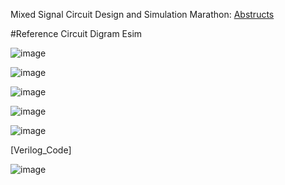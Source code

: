 Mixed Signal Circuit Design and Simulation Marathon:
[Abstructs](https://github.com/das-shounak96/Mix_signal_clock_Divider/blob/main/Literature%20Survey/Shounak_Das_Frequency_Divider.pdf)

#Reference Circuit Digram Esim

![image](https://user-images.githubusercontent.com/112755361/194693321-354fd407-0fa3-46c4-bf0d-fa22c09e950b.png)

![image](https://user-images.githubusercontent.com/112755361/194693332-9933d248-a2e4-4f41-b07e-2eb773fb5b9d.png)

![image](https://user-images.githubusercontent.com/112755361/194693336-5e8c332d-def9-4b53-9bae-88078251eca5.png)

![image](https://user-images.githubusercontent.com/112755361/194693350-58ce891a-3ac2-46ad-9258-06e8df25266c.png)

![image](https://user-images.githubusercontent.com/112755361/194693354-239c5ea8-270a-426d-9230-e9ba20905bda.png)






[Verilog_Code]




![image](https://user-images.githubusercontent.com/112755361/194693451-8360e0f5-0e44-4fc4-bfd1-8ebae46f59ae.png)



